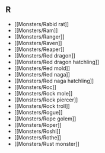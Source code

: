 ## R


- [[Monsters/Rabid rat]]
- [[Monsters/Ram]]
- [[Monsters/Ranger]]
- [[Monsters/Raven]]
- [[Monsters/Reaper]]
- [[Monsters/Red dragon]]
- [[Monsters/Red dragon hatchling]]
- [[Monsters/Red mold]]
- [[Monsters/Red naga]]
- [[Monsters/Red naga hatchling]]
- [[Monsters/Roc]]
- [[Monsters/Rock mole]]
- [[Monsters/Rock piercer]]
- [[Monsters/Rock troll]]
- [[Monsters/Rogue]]
- [[Monsters/Rope golem]]
- [[Monsters/Roper]]
- [[Monsters/Roshi]]
- [[Monsters/Rothe]]
- [[Monsters/Rust monster]]
